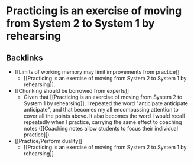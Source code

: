 # Practicing is an exercise of moving from System 2 to System 1 by rehearsing


## Backlinks
* [[Limits of working memory may limit improvements from practice]]
	* [[Practicing is an exercise of moving from System 2 to System 1 by rehearsing]].
* [[Chunking should be borrowed from experts]]
	* Given that [[Practicing is an exercise of moving from System 2 to System 1 by rehearsing]], I repeated the word "anticipate anticipate anticipate", and that becomes my all encompassing attention to cover all the points above. It also becomes the word I would recall repeatedly when I practice, carrying the same effect to coaching notes ([[Coaching notes allow students to focus their individual practice]]).
* [[Practice/Perform duality]]
	* [[Practicing is an exercise of moving from System 2 to System 1 by rehearsing]]

<!-- #evergreen -->

<!-- {BearID:468C95EB-0C27-48B6-835C-4EE4183F572D} -->
